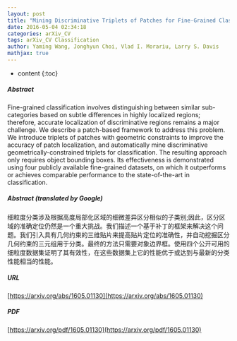 ```yaml
---
layout: post
title: "Mining Discriminative Triplets of Patches for Fine-Grained Classification"
date: 2016-05-04 02:34:18
categories: arXiv_CV
tags: arXiv_CV Classification
author: Yaming Wang, Jonghyun Choi, Vlad I. Morariu, Larry S. Davis
mathjax: true
---
```


* content
{:toc}

##### Abstract
Fine-grained classification involves distinguishing between similar sub-categories based on subtle differences in highly localized regions; therefore, accurate localization of discriminative regions remains a major challenge. We describe a patch-based framework to address this problem. We introduce triplets of patches with geometric constraints to improve the accuracy of patch localization, and automatically mine discriminative geometrically-constrained triplets for classification. The resulting approach only requires object bounding boxes. Its effectiveness is demonstrated using four publicly available fine-grained datasets, on which it outperforms or achieves comparable performance to the state-of-the-art in classification.

##### Abstract (translated by Google)
细粒度分类涉及根据高度局部化区域的细微差异区分相似的子类别;因此，区分区域的准确定位仍然是一个重大挑战。我们描述一个基于补丁的框架来解决这个问题。我们引入具有几何约束的三维贴片来提高贴片定位的准确性，并自动挖掘区分几何约束的三元组用于分类。最终的方法只需要对象边界框。使用四个公开可用的细粒度数据集证明了其有效性，在这些数据集上它的性能优于或达到与最新的分类性能相当的性能。

##### URL
[https://arxiv.org/abs/1605.01130](https://arxiv.org/abs/1605.01130)

##### PDF
[https://arxiv.org/pdf/1605.01130](https://arxiv.org/pdf/1605.01130)

